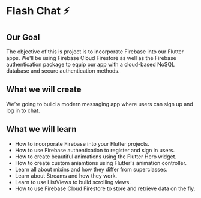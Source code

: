 # Flash Chat ⚡️

## Our Goal

The objective of this is project is to incorporate Firebase into our Flutter apps. We'll be using Firebase Cloud Firestore as well as the Firebase authentication package to equip our app with a cloud-based NoSQL database and secure authentication methods. 


## What we will create

We’re going to build a modern messaging app where users can sign up and log in to chat.


## What we will learn

- How to incorporate Firebase into your Flutter projects.
- How to use Firebase authentication to register and sign in users.
- How to create beautiful animations using the Flutter Hero widget.
- How to create custom aniamtions using Flutter's animation controller. 
- Learn all about mixins and how they differ from superclasses.
- Learn about Streams and how they work.
- Learn to use ListViews to build scrolling views.
- How to use Firebase Cloud Firestore to store and retrieve data on the fly.
